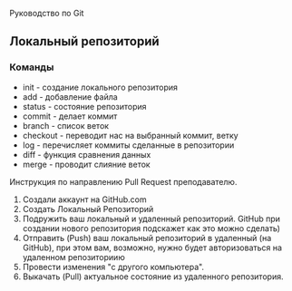 Руководство по Git
## Локальный репозиторий
### Команды

* init - создание локального репозитория
* add - добавление файла
* status - состояние репозитория
* сommit - делает коммит
* branch - список веток
* checkout - переводит нас на выбранный коммит, ветку
* log - перечисляет коммиты сделанные в репозитории
* diff - функция сравнения данных
* merge - проводит слияние веток

Инструкция по направлению Pull Request преподавателю.
1. Создали аккаунт на GitHub.com
2. Создать Локальный Репозиторий
3. Подружить ваш локальный и удаленный репозиторий. GitHub при создании нового репозитория подскажет как это можно сделать)
4. Отправить (Push) ваш локальный репозиторий в удаленный (на GitHub), при этом вам, возможно, нужно будет авторизоваться на удаленном репозиториию
5. Провести изменения "с другого компьютера".
6. Выкачать (Pull) актуальное состояние из удаленного репозитория.
